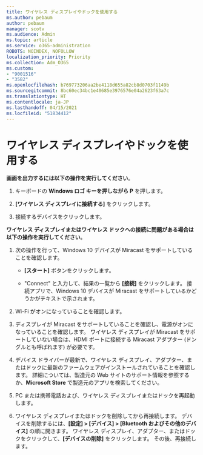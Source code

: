 ```yaml
---
title: ワイヤレス ディスプレイやドックを使用する
ms.author: pebaum
author: pebaum
manager: scotv
ms.audience: Admin
ms.topic: article
ms.service: o365-administration
ROBOTS: NOINDEX, NOFOLLOW
localization_priority: Priority
ms.collection: Adm_O365
ms.custom:
- "9001516"
- "3582"
ms.openlocfilehash: b769773206aa2be4118d655a82cb8d0703f1149b
ms.sourcegitcommit: 8bc60ec34bc1e40685e3976576e04a2623f63a7c
ms.translationtype: HT
ms.contentlocale: ja-JP
ms.lasthandoff: 04/15/2021
ms.locfileid: "51834412"
---
```

# <a name="use-wireless-displays-or-docks"></a>ワイヤレス ディスプレイやドックを使用する

**画面を出力するには以下の操作を実行してください**。

1. キーボードの **Windows ロゴ キーを押しながら P** を押します。

2. **[ワイヤレス ディスプレイに接続する]** をクリックします。

3. 接続するデバイスをクリックします。

**ワイヤレス ディスプレイまたはワイヤレス ドックへの接続に問題がある場合は以下の操作を実行してください**。

1. 次の操作を行って、Windows 10 デバイスが Miracast をサポートしていることを確認します。 

    - **[スタート]** ボタンをクリックします。
    
    - "Connect" と入力して、結果の一覧から **[接続]** をクリックします。 接続アプリで、Windows 10 デバイスが Miracast をサポートしているかどうかがテキストで示されます。 

2. Wi-Fi がオンになっていることを確認します。 

3. ディスプレイが Miracast をサポートしていることを確認し、電源がオンになっていることを確認します。 ワイヤレス ディスプレイが Miracast をサポートしていない場合は、HDMI ポートに接続する Miracast アダプター (ドングルとも呼ばれます) が必要です。

4. デバイス ドライバーが最新で、ワイヤレス ディスプレイ、アダプター、またはドックに最新のファームウェアがインストールされていることを確認します。 詳細については、製造元の Web サイトのサポート情報を参照するか、**Microsoft Store** で製造元のアプリを検索してください。

5. PC または携帯電話および、ワイヤレス ディスプレイまたはドックを再起動します。

6. ワイヤレス ディスプレイまたはドックを削除してから再接続します。 デバイスを削除するには、**[設定] > [デバイス] > [Bluetooth およびその他のデバイス]** の順に開きます。 ワイヤレス ディスプレイ、アダプター、またはドックをクリックして、**[デバイスの削除]** をクリックします。 その後、再接続します。
